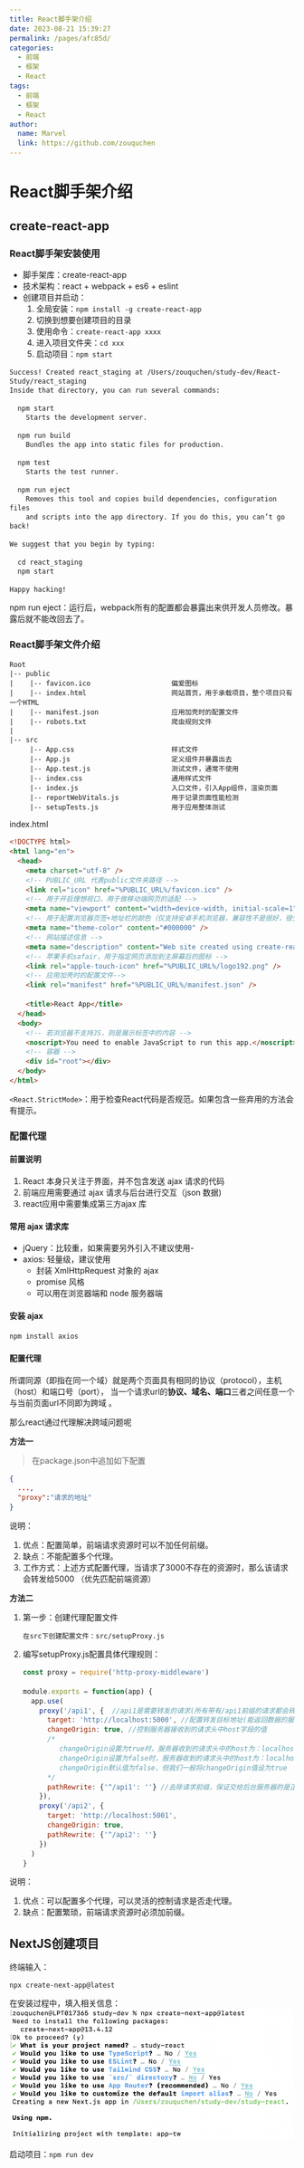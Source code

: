 ```yaml
---
title: React脚手架介绍
date: 2023-08-21 15:39:27
permalink: /pages/afc85d/
categories:
  - 前端
  - 框架
  - React
tags:
  - 前端
  - 框架
  - React
author: 
  name: Marvel
  link: https://github.com/zouquchen
---
```

# React脚手架介绍

## create-react-app
### React脚手架安装使用

- 脚手架库：create-react-app
- 技术架构：react + webpack + es6 + eslint
- 创建项目并启动：
  1. 全局安装：`npm install -g create-react-app`
  1. 切换到想要创建项目的目录
  1. 使用命令：`create-react-app xxxx`
  1. 进入项目文件夹：`cd xxx`
  1. 启动项目：`npm start`


```Terminal
Success! Created react_staging at /Users/zouquchen/study-dev/React-Study/react_staging
Inside that directory, you can run several commands:

  npm start
    Starts the development server.

  npm run build
    Bundles the app into static files for production.

  npm test
    Starts the test runner.

  npm run eject
    Removes this tool and copies build dependencies, configuration files
    and scripts into the app directory. If you do this, you can’t go back!

We suggest that you begin by typing:

  cd react_staging
  npm start

Happy hacking!
```

npm run eject：运行后，webpack所有的配置都会暴露出来供开发人员修改。暴露后就不能改回去了。

### React脚手架文件介绍

```
Root
|-- public
|	 |-- favicon.ico   					偏爱图标
|	 |-- index.html						网站首页，用于承载项目，整个项目只有一个HTML
|	 |-- manifest.json					应用加壳时的配置文件
|	 |-- robots.txt						爬虫规则文件
|
|-- src
 	 |-- App.css						样式文件
 	 |-- App.js							定义组件并暴露出去
 	 |-- App.test.js					测试文件，通常不使用
 	 |-- index.css						通用样式文件
 	 |-- index.js						入口文件，引入App组件，渲染页面
 	 |-- reportWebVitals.js				用于记录页面性能检测
 	 |-- setupTests.js					用于应用整体测试
```

index.html

```html
<!DOCTYPE html>
<html lang="en">
  <head>
    <meta charset="utf-8" />
    <!-- PUBLIC_URL 代表public文件夹路径 -->
    <link rel="icon" href="%PUBLIC_URL%/favicon.ico" />
    <!-- 用于开启理想视口，用于做移动端网页的适配 -->
    <meta name="viewport" content="width=device-width, initial-scale=1" />
    <!-- 用于配置浏览器页签+地址栏的颜色（仅支持安卓手机浏览器，兼容性不是很好，很少用） -->
    <meta name="theme-color" content="#000000" />
    <!-- 网站描述信息 -->
    <meta name="description" content="Web site created using create-react-app"/>
    <!-- 苹果手机safair，用于指定网页添加到主屏幕后的图标 -->
    <link rel="apple-touch-icon" href="%PUBLIC_URL%/logo192.png" />
    <!-- 应用加壳时的配置文件-->
    <link rel="manifest" href="%PUBLIC_URL%/manifest.json" />

    <title>React App</title>
  </head>
  <body>
    <!-- 若浏览器不支持JS，则是展示标签中的内容 -->
    <noscript>You need to enable JavaScript to run this app.</noscript>
    <!-- 容器 -->
    <div id="root"></div>
  </body>
</html>
```

`<React.StrictMode>`：用于检查React代码是否规范。如果包含一些弃用的方法会有提示。

### 配置代理

#### 前置说明

1. React 本身只关注于界面，并不包含发送 ajax 请求的代码
2. 前端应用需要通过 ajax 请求与后台进行交互（json 数据)
3. react应用中需要集成第三方ajax 库

#### 常用 ajax 请求库

- jQuery：比较重，如果需要另外引入不建议使用-
- axios: 轻量级，建议使用
  - 封装 XmlHttpRequest 对象的 ajax
  - promise 风格
  - 可以用在浏览器端和 node 服务器端

#### 安装 ajax

```cmd
npm install axios
```

#### 配置代理

所谓同源（即指在同一个域）就是两个页面具有相同的协议（protocol），主机（host）和端口号（port）， 当一个请求url的**协议、域名、端口**三者之间任意一个与当前页面url不同即为跨域  。

那么react通过代理解决跨域问题呢

**方法一**

> 在package.json中追加如下配置

```json
{
  ...,
  "proxy":"请求的地址" 
}
```

说明：

1. 优点：配置简单，前端请求资源时可以不加任何前缀。
2. 缺点：不能配置多个代理。
3. 工作方式：上述方式配置代理，当请求了3000不存在的资源时，那么该请求会转发给5000 （优先匹配前端资源）

**方法二**

1. 第一步：创建代理配置文件

   ```
   在src下创建配置文件：src/setupProxy.js
   ```

2. 编写setupProxy.js配置具体代理规则：

   ```js
   const proxy = require('http-proxy-middleware')
   
   module.exports = function(app) {
     app.use(
       proxy('/api1', {  //api1是需要转发的请求(所有带有/api1前缀的请求都会转发给5000)
         target: 'http://localhost:5000', //配置转发目标地址(能返回数据的服务器地址)
         changeOrigin: true, //控制服务器接收到的请求头中host字段的值
         /*
         	changeOrigin设置为true时，服务器收到的请求头中的host为：localhost:5000
         	changeOrigin设置为false时，服务器收到的请求头中的host为：localhost:3000
         	changeOrigin默认值为false，但我们一般将changeOrigin值设为true
         */
         pathRewrite: {'^/api1': ''} //去除请求前缀，保证交给后台服务器的是正常请求地址(必须配置)
       }),
       proxy('/api2', { 
         target: 'http://localhost:5001',
         changeOrigin: true,
         pathRewrite: {'^/api2': ''}
       })
     )
   }
   ```

说明：

1. 优点：可以配置多个代理，可以灵活的控制请求是否走代理。
2. 缺点：配置繁琐，前端请求资源时必须加前缀。

## NextJS创建项目

终端输入：

```Terminal
npx create-next-app@latest
```

在安装过程中，填入相关信息：
![image.png](https://raw.githubusercontent.com/zouquchen/Images/main/Ob-Vault/202320230809191904.png)

启动项目：`npm run dev`